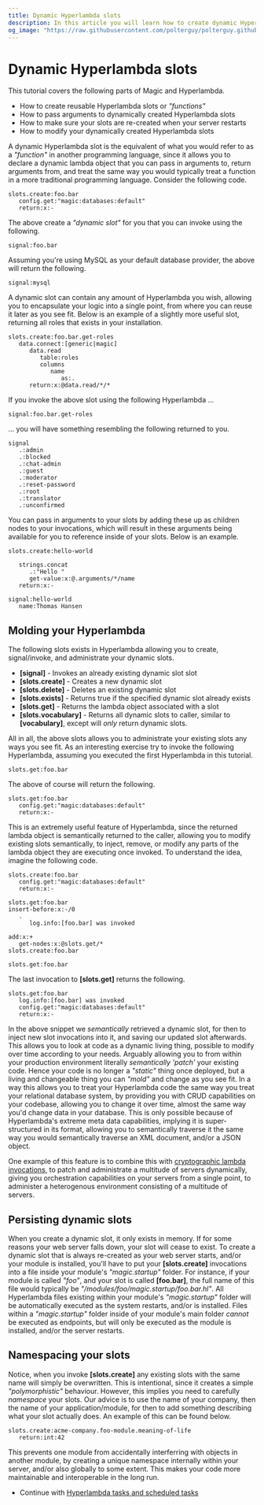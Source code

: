 ```yaml
---
title: Dynamic Hyperlambda slots
description: In this article you will learn how to create dynamic Hyperlambda slots, using nothing but Hyperlambda, for then to reuse your slots in other parts of your Hyperlambda, almost the same way a function works in a more traditional programming language.
og_image: "https://raw.githubusercontent.com/polterguy/polterguy.github.io/master/images/og-dynamic-slots.jpg"
---
```


# Dynamic Hyperlambda slots

This tutorial covers the following parts of Magic and Hyperlambda.

* How to create reusable Hyperlambda slots or _"functions"_
* How to pass arguments to dynamically created Hyperlambda slots
* How to make sure your slots are re-created when your server restarts
* How to modify your dynamically created Hyperlambda slots

A dynamic Hyperlambda slot is the equivalent of what you would refer to as a _"function"_ in another programming
language, since it allows you to declare a dynamic lambda object that you can pass in arguments to, return arguments
from, and treat the same way you would typically treat a function in a more traditional programming language. Consider the
following code.

```
slots.create:foo.bar
   config.get:"magic:databases:default"
   return:x:-
```

The above create a _"dynamic slot"_ for you that you can invoke using the following.

```
signal:foo.bar
```

Assuming you're using MySQL as your default database provider, the above will return the following.

```
signal:mysql
```

A dynamic slot can contain any amount of Hyperlambda you wish, allowing you to encapsulate your logic
into a single point, from where you can reuse it later as you see fit. Below is an example of a slightly
more useful slot, returning all roles that exists in your installation.

```
slots.create:foo.bar.get-roles
   data.connect:[generic|magic]
      data.read
         table:roles
         columns
            name
               as:.
      return:x:@data.read/*/*
```

If you invoke the above slot using the following Hyperlambda ...

```
signal:foo.bar.get-roles
```

... you will have something resembling the following returned to you.

```
signal
   .:admin
   .:blocked
   .:chat-admin
   .:guest
   .:moderator
   .:reset-password
   .:root
   .:translator
   .:unconfirmed
```

You can pass in arguments to your slots by adding these up as children nodes to your invocations,
which will result in these arguments being available for you to reference inside of your slots. Below
is an example.

```
slots.create:hello-world

   strings.concat
      .:"Hello "
      get-value:x:@.arguments/*/name
   return:x:-

signal:hello-world
   name:Thomas Hansen
```

## Molding your Hyperlambda

The following slots exists in Hyperlambda allowing you to create, signal/invoke, and administrate your
dynamic slots.

* __[signal]__ - Invokes an already existing dynamic slot slot
* __[slots.create]__ - Creates a new dynamic slot
* __[slots.delete]__ - Deletes an existing dynamic slot
* __[slots.exists]__ - Returns true if the specified dynamic slot already exists
* __[slots.get]__ - Returns the lambda object associated with a slot
* __[slots.vocabulary]__ - Returns all dynamic slots to caller, similar to **[vocabulary]**, except will _only_ return dynamic slots.

All in all, the above slots allows you to administrate your existing slots any ways you see fit. As an interesting
exercise try to invoke the following Hyperlambda, assuming you executed the first Hyperlambda in this tutorial.

```
slots.get:foo.bar
```

The above of course will return the following.

```
slots.get:foo.bar
   config.get:"magic:databases:default"
   return:x:-
```

This is an extremely useful feature of Hyperlambda, since the returned lambda object is semantically returned
to the caller, allowing you to modify existing slots semantically, to inject, remove, or modify any parts
of the lambda object they are executing once invoked. To understand the idea, imagine the following code.

```
slots.create:foo.bar
   config.get:"magic:databases:default"
   return:x:-

slots.get:foo.bar
insert-before:x:-/0
   .
      log.info:[foo.bar] was invoked

add:x:+
   get-nodes:x:@slots.get/*
slots.create:foo.bar

slots.get:foo.bar
```

The last invocation to __[slots.get]__ returns the following.

```
slots.get:foo.bar
   log.info:[foo.bar] was invoked
   config.get:"magic:databases:default"
   return:x:-
```

In the above snippet we _semantically_ retrieved a dynamic slot, for then to inject new slot invocations into it,
and saving our updated slot afterwards. This allows you to look at code as a dynamic living thing, possible to
modify over time according to your needs. Arguably allowing you to from within your
production environment literally _semantically 'patch'_ your existing code. Hence your code is no longer
a _"static"_ thing once deployed, but a living and changeable thing you can _"mold"_ and change as you see
fit. In a way this allows you to treat your Hyperlambda code the same way you treat your relational database
system, by providing you with CRUD capabilities on your codebase, allowing you to change it over time, almost the same
way you'd change data in your database. This is only possible because of Hyperlambda's extreme meta data
capabilities, implying it is super-structured in its format, allowing you to semantically traverse it the
same way you would semantically traverse an XML document, and/or a JSON object.

One example of this feature is to combine this with [cryptographic lambda invocations](/tutorials/crypto-lambda-http/),
to patch and administrate a multitude of servers dynamically, giving you orchestration capabilities on your servers
from a single point, to administer a heterogenous environment consisting of a multitude
of servers.

## Persisting dynamic slots

When you create a dynamic slot, it only exists in memory. If for some reasons your web server falls down, your
slot will cease to exist. To create a dynamic slot that is always re-created as your web server starts, and/or your
module is installed, you'll have to put your __[slots.create]__ invocations into a file inside your
module's _"magic.startup"_ folder. For instance, if your module is called _"foo"_, and your slot is
called __[foo.bar]__, the full name of this file would typically be _"/modules/foo/magic.startup/foo.bar.hl"_.
All Hyperlambda files existing within your module's _"magic.startup"_ folder will be automatically executed
as the system restarts, and/or is installed. Files within a _"magic.startup"_ folder inside of your module's
main folder _cannot_ be executed as endpoints, but will only be executed as the module is installed,
and/or the server restarts.

## Namespacing your slots

Notice, when you invoke __[slots.create]__ any existing slots with the same name will simply be overwritten.
This is intentional, since it creates a simple _"polymorphistic"_ behaviour. However, this implies you need
to carefully _namespace_ your slots. Our advice is to use the name of your company, then the name of your
application/module, for then to add something describing what your slot actually does. An example of this can
be found below.

```
slots.create:acme-company.foo-module.meaning-of-life
   return:int:42
```

This prevents one module from accidentally interferring with objects in another module, by creating a unique namespace
internally within your server, and/or also globally to some extent. This makes your code more maintainable
and interoperable in the long run.

* Continue with [Hyperlambda tasks and scheduled tasks](/tutorials/task-scheduler/)
